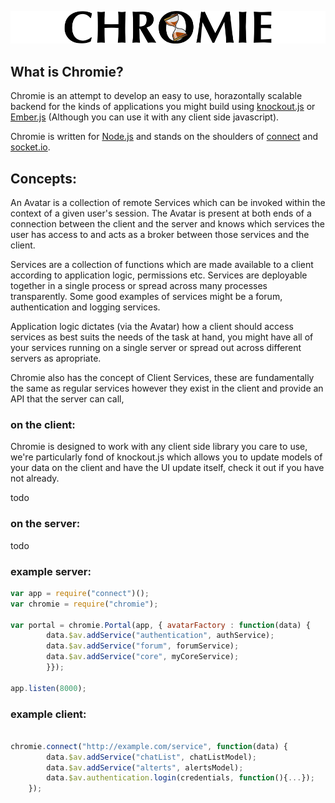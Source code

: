 
![Chromie](https://github.com/pomke/chromie/raw/master/docs/chromie-logo-github.png)

## What is Chromie?

Chromie is an attempt to develop an easy to use, horazontally scalable backend 
for the kinds of applications you might build using [knockout.js](http://knockoutjs.com/)
or [Ember.js](https://github.com/emberjs/ember.js) (Although you can use it with
any client side javascript). 

Chromie is written for [Node.js](http://nodejs.org) and stands on the shoulders
of [connect](http://www.senchalabs.org/connect/) and [socket.io](http://socket.io).

## Concepts:

An Avatar is a collection of remote Services which can be invoked within the 
context of a given user's session. The Avatar is present at both ends of a 
connection between the client and the server and knows which services the user
has access to and acts as a broker between those services and the client.

Services are a collection of functions which are made available to a 
client according to application logic, permissions etc. Services are deployable 
together in a single process or spread across many processes transparently. 
Some good examples of services might be a forum, authentication and logging 
services.

Application logic dictates (via the Avatar) how a client should access services
as best suits the needs of the task at hand, you might have all of your services
running on a single server or spread out across different servers as apropriate.

Chromie also has the concept of Client Services, these are fundamentally the 
same as regular services however they exist in the client and provide an API 
that the server can call, 

### on the client:

Chromie is designed to work with any client side library you care to use, we're
particularly fond of knockout.js which allows you to update models of your data
on the client and have the UI update itself, check it out if you have not 
already.

todo 

### on the server:

todo

### example server:

```javascript
var app = require("connect")();
var chromie = require("chromie");

var portal = chromie.Portal(app, { avatarFactory : function(data) {
        data.$av.addService("authentication", authService);
        data.$av.addService("forum", forumService);
        data.$av.addService("core", myCoreService);
        }});

app.listen(8000);
```

### example client:

```javascript

chromie.connect("http://example.com/service", function(data) {
        data.$av.addService("chatList", chatListModel);
        data.$av.addService("alterts", alertsModel);
        data.$av.authentication.login(credentials, function(){...});
    });
```

